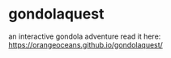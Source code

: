 # gondolaquest
an interactive gondola adventure
read it here: https://orangeoceans.github.io/gondolaquest/
